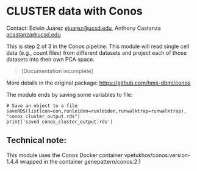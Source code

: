 # CLUSTER data with Conos

Contact: Edwin Juárez <ejuarez@ucsd.edu>, Anthony Castanza <acastanza@ucsd.edu>
<!-- >[Link to Anthony's Notebook] -->

This is step 2 of 3 in the Conos pipeline. This module will read single cell data (e.g., count files) from different datasets and project each of those datasets into their own PCA space.

>[Documentation incomplete]

More details in the original package: https://github.com/hms-dbmi/conos

The module ends by saving some variables to file:
```
# Save an object to a file
saveRDS(list(con=con,runleiden=runleiden,runwalktrap=runwalktrap), "conos_cluster_output.rds")
print('saved conos_cluster_output.rds')
```
## Technical note:
This module uses the Conos Docker container vpetukhov/conos:version-1.4.4 wrapped in the container genepattern/conos:2.1
